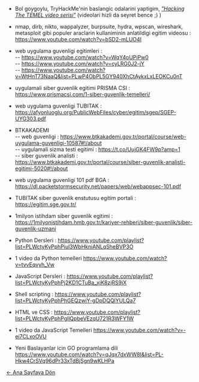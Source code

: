 - Bol goygoylu, TryHackMe'nin baslangic odalarini yaptigim, [*"Hacking The TEMEL video serisi"*](https://www.twitch.tv/collections/sHv1c2HZEhaHFQ) (videolari hizli da seyret bence ;) )
- nmap, dirb, nikto, wappalyzer, burpsuite, hydra, wpscan, wireshark, metasploit gibi populer araclarin kullaniminin anlatildigi egitim videosu : https://www.youtube.com/watch?v=bSD2-mLUO4I
- web uygulama guvenligi egitimleri :             
--   https://www.youtube.com/watch?v=WqY4oUPiPw0              
--   https://www.youtube.com/watch?v=cyLRG0J2-jY                
--   https://www.youtube.com/watch?v=WtHnT73NaaQ&list=PLwP4ObPL5GY940XhCtAykxLxLEOKCu0nT          
                                 
                    
- uygulamali siber guvenlik egitimi PRISMA CSI : https://www.prismacsi.com/1-siber-guvenlik-temelleri/
- web uygulama guvenligi TUBITAK : https://afyonluoglu.org/PublicWebFiles/cyber/egitim/sgep/SGEP-UYG303.pdf
- BTKAKADEMI                     
-- web guvenligi : https://www.btkakademi.gov.tr/portal/course/web-uygulama-guvenligi-10587#!/about                 
-- uygulamali sizma testi egitimi : https://t.co/UujGK4FW9p?amp=1   
-- siber guvenlik analisti : https://www.btkakademi.gov.tr/portal/course/siber-guvenlik-analisti-egitimi-5020#!/about
              
- web uygulama guvenligi 101 pdf BGA : https://dl.packetstormsecurity.net/papers/web/webappsec-101.pdf
- TUBITAK siber guvenlik enstutusu egitim portali : https://egitim.sge.gov.tr/
- 1milyon istihdam siber guvenlik egitimi : https://1milyonistihdam.hmb.gov.tr/kariyer-rehberi/siber-guvenlik/siber-guvenlik-uzmani
                          
- Python Dersleri : https://www.youtube.com/playlist?list=PLWctyKyPphPiul3WbHkniANLqSheBVP3O
- 1 video da Python temelleri https://www.youtube.com/watch?v=tvvEqvyh_Vw                 
- JavaScript Dersleri : https://www.youtube.com/playlist?list=PLWctyKyPphPj2KD1CTuBa_xjK8zjRS9jX
- Shell scripting : https://www.youtube.com/playlist?list=PLWctyKyPphPhGEQzwiY-gDpDQQlYULQa7
- HTML ve CSS : https://www.youtube.com/playlist?list=PLWctyKyPphPgllQpbeVEzqU721R3WFY1W
- 1 video da JavaScript Temelleri https://www.youtube.com/watch?v=-ei7CLxoOVU         
- Yeni Baslayanlar icin GO programlama dili https://www.youtube.com/watch?v=qJqx7dxWW8I&list=PL-Hkw4CrSVq96dPr33xTdBjSgn9wKLHPa
     
[← Ana Sayfaya Dön](https://github.com/LuNiZz/siber-guvenlik-sss)
